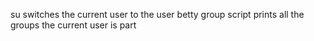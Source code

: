 su switches the current user to the user betty
group script prints all the groups the current user is part
